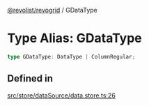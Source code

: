 [@revolist/revogrid](README.md) / GDataType

# Type Alias: GDataType

```ts
type GDataType: DataType | ColumnRegular;
```

## Defined in

[src/store/dataSource/data.store.ts:26](https://github.com/revolist/revogrid/blob/69d5bd9cb55a69f54242342681dca616def73994/src/store/dataSource/data.store.ts#L26)
